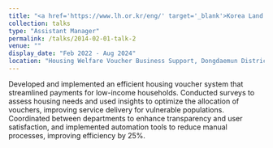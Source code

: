 ```yaml
---
title: "<a href='https://www.lh.or.kr/eng/' target='_blank'>Korea Land & Housing Corporation (LH)</a>"
collection: talks
type: "Assistant Manager"
permalink: /talks/2014-02-01-talk-2
venue: ""
display_date: "Feb 2022 - Aug 2024"
location: "Housing Welfare Voucher Business Support, Dongdaemun District, Seoul, South Korea"
---
```


Developed and implemented an efficient housing voucher system that streamlined payments for low-income households. Conducted surveys to assess housing needs and used insights to optimize the allocation of vouchers, improving service delivery for vulnerable populations. Coordinated between departments to enhance transparency and user satisfaction, and implemented automation tools to reduce manual processes, improving efficiency by 25%.
